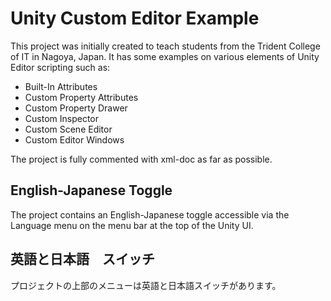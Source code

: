 # Unity Custom Editor Example
This project was initially created to teach students from the Trident College of IT in Nagoya, Japan. It has some examples on various elements of Unity Editor scripting such as:

 - Built-In Attributes
 - Custom Property Attributes
 - Custom Property Drawer
 - Custom Inspector
 - Custom Scene Editor
 - Custom Editor Windows

The project is fully commented with xml-doc as far as possible.

## English-Japanese Toggle
The project contains an English-Japanese toggle accessible via the Language menu on the menu bar at the top of the Unity UI.

## 英語と日本語　スイッチ
プロジェクトの上部のメニューは英語と日本語スイッチがあります。
